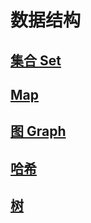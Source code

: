 # 数据结构

## [集合 Set](./set/)

## [Map](./map/)

## [图 Graph](./graph/)

## [哈希](./hash/)

## [树](./tree/)